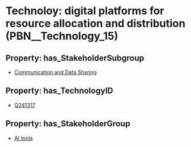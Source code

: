 # Technoloy: __digital platforms for resource allocation and distribution__ (PBN__Technology_15)

## Property: has_StakeholderSubgroup

* [Communication and Data Sharing](PBN__TechSubgroup_3)

## Property: has_TechnologyID

* [Q241317](Q241317)

## Property: has_StakeholderGroup

* [AI tools](PBN__TechGroup_0)

